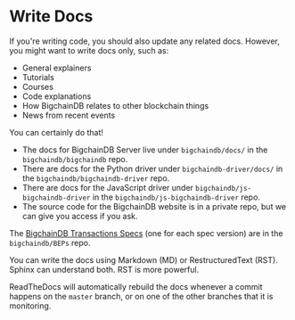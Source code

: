 <!---
Copyright © 2020 Interplanetary Database Association e.V.,
BigchainDB and IPDB software contributors.
SPDX-License-Identifier: (Apache-2.0 AND CC-BY-4.0)
Code is Apache-2.0 and docs are CC-BY-4.0
--->

# Write Docs

If you're writing code, you should also update any related docs. However, you might want to write docs only, such as:

- General explainers
- Tutorials
- Courses
- Code explanations
- How BigchainDB relates to other blockchain things
- News from recent events

You can certainly do that!

- The docs for BigchainDB Server live under ``bigchaindb/docs/`` in the ``bigchaindb/bigchaindb`` repo.
- There are docs for the Python driver under ``bigchaindb-driver/docs/`` in the ``bigchaindb/bigchaindb-driver`` repo.
- There are docs for the JavaScript driver under ``bigchaindb/js-bigchaindb-driver`` in the ``bigchaindb/js-bigchaindb-driver`` repo.
- The source code for the BigchainDB website is in a private repo, but we can give you access if you ask.

The [BigchainDB Transactions Specs](https://github.com/bigchaindb/BEPs/tree/master/tx-specs/) (one for each spec version) are in the ``bigchaindb/BEPs`` repo.

You can write the docs using Markdown (MD) or RestructuredText (RST). Sphinx can understand both. RST is more powerful.

ReadTheDocs will automatically rebuild the docs whenever a commit happens on the ``master`` branch, or on one of the other branches that it is monitoring.
